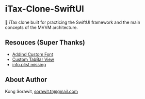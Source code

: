 # iTax-Clone-SwiftUI

📱 iTax clone built for practicing the SwiftUI framework and the main concepts of the MVVM architecture.

## Resouces (Super Thanks)

- [Addind Custom Font](https://betterprogramming.pub/swiftui-basics-importing-custom-fonts-b6396d17424d)
- [Custom TabBar View](https://www.youtube.com/watch?v=FxW9Dxt896U&t=2560s&ab_channel=SwiftfulThinking)
- [info.plist missing](https://useyourloaf.com/blog/xcode-13-missing-info.plist)

## About Author

Kong Sorawit, sorawit.tr@gmail.com
